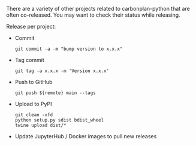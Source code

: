 There are a variety of other projects related to carbonplan-python that are often co-released. You may want to check their status while releasing.

Release per project:

- Commit

      git commit -a -m "bump version to x.x.x"

- Tag commit

      git tag -a x.x.x -m 'Version x.x.x'

- Push to GitHub

      git push ${remote} main --tags

- Upload to PyPI

      git clean -xfd
      python setup.py sdist bdist_wheel
      twine upload dist/*

- Update JupyterHub / Docker images to pull new releases
